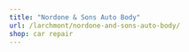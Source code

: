 ```yaml
---
title: "Nordone & Sons Auto Body"
url: /larchmont/nordone-and-sons-auto-body/
shop: car repair
---
```


